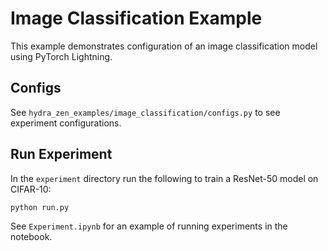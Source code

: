 # Image Classification Example

This example demonstrates configuration of an image classification model using PyTorch Lightning.

## Configs

See `hydra_zen_examples/image_classification/configs.py` to see experiment configurations.

## Run Experiment

In the `experiment` directory run the following to train a ResNet-50 model on CIFAR-10:

```python
python run.py
```

See `Experiment.ipynb` for an example of running experiments in the notebook.
